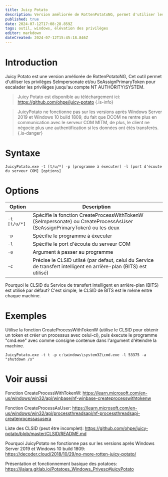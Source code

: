 ```yaml
---
title: Juicy Potato
description: Version améliorée de RottenPotatoNG, permet d'utiliser les privilèges SeImpersonate et/ou SeAssignPrimaryToken pour escalader les privilèges jusqu'au compte NT AUTHORITY\SYSTEM
published: true
date: 2024-07-12T17:08:28.859Z
tags: outil, windows, élévation des privilèges
editor: markdown
dateCreated: 2024-07-12T15:45:18.846Z
---
```


# Introduction

Juicy Potato est une version améliorée de RottenPotatoNG, Cet outil permet d'utiliser les privilèges SeImpersonate et/ou SeAssignPrimaryToken pour escalader les privilèges jusqu'au compte NT AUTHORITY\SYSTEM.

> Juicy Potato est disponible au téléchargement ici: https://github.com/ohpe/juicy-potato
> {.is-info}

> JuicyPotato ne fonctionne pas sur les versions après Windows Server 2019 et Windows 10 build 1809, du fait que DCOM ne rentre plus en communication avec le serveur COM MITM, de plus, le client ne négocie plus une authentification si les données ont étés transferés.
{.is-danger}


# Syntaxe

`JuicyPotato.exe -t [t/u/*] -p [programme à éxecuter] -l [port d'écoute du serveur COM] [options]`

# Options

| Option       | Description                                                                                                            |
| ------------ | ---------------------------------------------------------------------------------------------------------------------- |
| `-t [t/u/*]` | Spécifie la fonction CreateProcessWithTokenW (SeImpersonate) ou CreateProcessAsUser (SeAssignPrimaryToken) ou les deux |
| `-p`         | Spécifie le programme à éxecuter                                                                                       |
| `-l`         | Spécifie le port d'écoute du serveur COM                                                                               |
| `-a`         | Argument à passer au programme                                                                                         |
| `-c`         | Précise le CLSID utilsé (par defaut, celui du Service de transfert intelligent en arrière-plan (BITS) est utilisé)     |

Pourquoi le CLSID du Service de transfert intelligent en arrière-plan (BITS) est utilisé par défaut? C'est simple, le CLSID de BITS est le même entre chaque machine.

# Exemples

Utilise la fonction CreateProcessWithTokenW (utilise le CLSID pour obtenir un token et créer un processus avec celui-ci), puis éxecute le programme "cmd.exe" avec comme consigne contenue dans l'argument d'éteindre la machine.

`JuicyPotato.exe -t t -p c:\windows\system32\cmd.exe -l 53375 -a "shutdown /s"`

# Voir aussi

Fonction CreateProcessWithTokenW:
https://learn.microsoft.com/en-us/windows/win32/api/winbase/nf-winbase-createprocesswithtokenw

Fonction CreateProcessAsUser:
https://learn.microsoft.com/en-us/windows/win32/api/processthreadsapi/nf-processthreadsapi-createprocessasusera

Liste des CLSID (peut être incomplet):
https://github.com/ohpe/juicy-potato/blob/master/CLSID/README.md

Pourquoi JuicyPotato ne fonctionne pas sur les versions après Windows Server 2019 et Windows 10 build 1809:
https://decoder.cloud/2018/10/29/no-more-rotten-juicy-potato/

Présentation et fonctionnement basique des potatoes:
https://jlajara.gitlab.io/Potatoes_Windows_Privesc#juicyPotato
